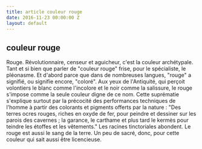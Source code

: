 ```yaml
---
title: article couleur rouge
date: 2016-11-23 00:00:00 Z
layout: default
---
```


<h2> couleur rouge </h2>
Rouge. Révolutionnaire, censeur et aguicheur, c'est la couleur archétypale. Tant et si bien que parler de "couleur rouge" frise, pour le spécialiste, le pléonasme. Et d'abord parce que dans de nombreuses langues, "rouge" a signifié, ou signifie encore, "coloré". Aux yeux de l'Antiquité, qui perçoit volontiers le blanc comme l'incolore et le noir comme la salissure, le rouge s'impose comme la seule couleur digne de ce nom. Cette suprématie s'explique surtout par la précocité des performances techniques de l'homme à partir des colorants et pigments offerts par la nature : "Des terres ocres rouges, riches en oxyde de fer, pour peindre et dessiner sur les parois des cavernes ; la garance, le carthame et plus tard le kermès pour teindre les étoffes et les vêtements." Les racines tinctoriales abondent. Le rouge est aussi le sang de la terre. Un peu de sacré, donc, pour cette couleur qui sait aussi être licencieuse. 